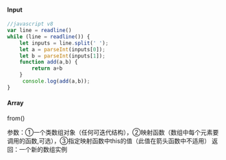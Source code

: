 #### Input

```javascript
//javascript v8
var line = readline()
while (line = readline()) {
    let inputs = line.split(' ');
    let a = parseInt(inputs[0]);
    let b = parseInt(inputs[1]);
    function add(a,b) {
        return a+b
    }
     console.log(add(a,b));
}
```

#### Array

from()

参数：①一个类数组对象（任何可迭代结构），②映射函数（数组中每个元素要调用的函数,可选），③指定映射函数中this的值（此值在箭头函数中不适用）
返回：一个新的数组实例
